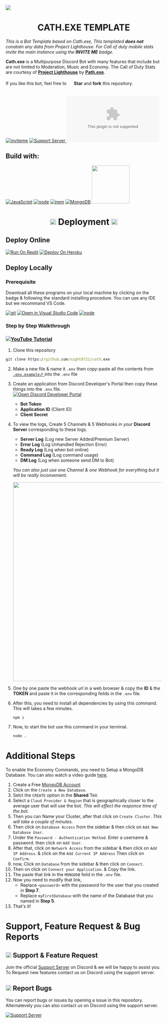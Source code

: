 <img src = "https://media.discordapp.net/attachments/842014909264953354/867806346593042483/Cath-temp-banner.png?width=1244&height=415">
<h1 align="center"> CATH.EXE TEMPLATE</h1>

*This is a Bot Template based on Cath.exe, This templated **does not** conatain any data from Project Lighthouse. For Call of duty mobile stats invite the main instance using the **INVITE ME** badge.* 

**Cath.exe** is a Multipurpose Discord Bot with many features that include but are not limited to Moderation, Music and Economy. The Call of Duty Stats are courtesy of [**Project Lighthouse**](https://discord.gg/ARNFCu9NxK) by [**Path.exe**](https://www.youtube.com/channel/UC0hvUWYhyx_DOEBzLWEJxsw).<br><br>
If you like this bot, feel free to <img src = "https://discord.com/assets/141d49436743034a59dec6bd5618675d.svg" width = "16"> **Star** and **fork** this repository.<br><br>

<!-- Main Badges  -->
[![inviteme](https://badgen.net/badge/Invite%20Me/Online/5865F2?icon=discord&color=5865F2&style=for-the-badge&scale=1.4)](https://discord.com/oauth2/authorize?client_id=800966959268364288&permissions=4231314550&scope=bot%20applications.commands) 
[![Support Server](https://img.shields.io/discord/718762019586572341?label=Support%20Server&logo=Discord&colorB=5865F2&style=for-the-badge&logoColor=white) ](https://discord.gg/SR7TeNJG67)
![Repo Stars](https://img.shields.io/github/stars/night0721/cath.exe?logo=github&color=5865F2&style=for-the-badge)

<!-- Build with badges -->
## Build with:
[![JavaScript](https://img.shields.io/badge/JavaScript-F7DF1E?style=for-the-badge&logo=javascript&logoColor=black)](https://developer.mozilla.org/en-US/docs/Web/JavaScript)
[![node](https://img.shields.io/badge/Node.js-43853D?style=for-the-badge&logo=node.js&logoColor=white)](https://nodejs.org/en/)
[![npm](https://img.shields.io/badge/npm-CB3837?style=for-the-badge&logo=npm&logoColor=white)](https://www.npmjs.com/)
[![MongoDB](https://img.shields.io/badge/MongoDB-4EA94B?style=for-the-badge&logo=mongodb&logoColor=white)](https://mongodb.com/)
<img src ="https://forthebadge.com/images/badges/built-with-love.svg" width = "122"><br>

<h1 align="center"> <img src = "https://discord.com/assets/a6d05968d7706183143518d96c9f066e.svg" width = "20"> Deployment <img src = "https://discord.com/assets/a6d05968d7706183143518d96c9f066e.svg" width = "20"> </h1>

## Deploy Online
[![Run On Replit](https://img.shields.io/static/v1?label=Run%20On&message=Repl.it&color=5865F2&logo=replit&logoColor=white&style=for-the-badge&scale=1.4)](https://repl.it/github/night0721/cath.exe)
[![Deploy On Heroku](https://img.shields.io/static/v1?label=Deploy%20On&message=Heroku&color=5865F2&logo=heroku&logoColor=white&style=for-the-badge&scale=1.4)](https://heroku.com/deploy?template=https://github.com/night0721/cath.exe)

## Deploy Locally

### Prerequisite 
Download all these programs on your local machine by clicking on the badge & following the standard installing procedure. You can use any IDE but we recommand VS Code. 

[![git](https://badgen.net/badge/icon/git?icon=git&label&color=5865F2&style=for-the-badge&scale=1.4)](https://git-scm.com/downloads) 
[![Open in Visual Studio Code](https://img.shields.io/badge/Visual_Studio_Code-5865F2?style=for-the-badge&logo=visual%20studio%20code&logoColor=white)](https://code.visualstudio.com/Download) 
[![node](https://img.shields.io/badge/Node.js-43853D?style=for-the-badge&logo=node.js&logoColor=white)](https://nodejs.org/en/download/)
<!-- [![MongoDB](https://img.shields.io/badge/MongoDB-4EA94B?style=for-the-badge&logo=mongodb&logoColor=white)](https://www.mongodb.com/cloud/atlas/lp/try2) -->

### Step by Step Walkthrough

### [![YouTube Tutorial](https://img.shields.io/badge/YouTube-FF0000?style=for-the-badge&logo=youtube&logoColor=white)](https://youtu.be/_D5xG7XoF88)
1. Clone this repository

```cmd
git clone https://github.com/night0721/cath.exe
```

2. Make a new file & name it ``.env`` then copy-paste all the contents from [`.env.example`<span>&#10138;</span>
](https://github.com/night0721/cath.exe/blob/main/.env.example) into the `.env` file <br>

3. Create an application from Discord Developer's Portal then copy these things into the `.env` file.<br>
[![Open Discord Developer Portal](https://badgen.net/badge/icon/discord?icon=discord&label=Developer%20Portal&color=5865F2&style=for-the-badge)](https://discord.com/developers/applications)
    - **Bot Token**<br>
    - **Application ID** (Client ID)<br>
    - **Client Secret**<br>
    
4. To view the logs, Create 5 Channels & 5 Webhooks in *your* **Discord Server** corresponding to these logs.
    - **Server Log** (Log new Server Added/Premium Server)<br>
    - **Error Log** (Log Unhandled Rejection Error)<br>
    - **Ready Log** (Log when bot online)<br>
    - **Command Log** (Log command usage)<br>
    - **DM Log** (Log when someone send DM to Bot)<br>

    *You can also just use one Channel & one Webhook for everything but it will be really inconvenient.*

    <img src = "https://media.discordapp.net/attachments/540218400413188116/867797464169709661/unknown.png" width="640"> <br>

5. One by one paste the webhook url in a web browser & copy the **ID** & the **TOKEN** and paste it in the corresponding feilds in the `.env` file. <br>

6. After this, you need to install all dependencies by using this command. This will takes a few minutes.

    ```cmd
    npm i
    ```

7. Now, to start the bot use this command in your terminal.
    ```cmd
    node .
    ```

# Additional Steps
To enable the Economy Commands, you need to Setup a MongoDB Database. You can also watch a video guide [here](https://youtu.be/dQw4w9WgXcQ).

1. Create a Free [MongoDB Account](https://www.mongodb.com/cloud/atlas/register)
2. Click on the `Create a New Database`.
3. Selct the `CREATE` option in the **Shared** Teir.
4. Select a `Cloud Provider & Region` that is geographically closer to the average user that will use the bot. *This will effect the responce time of the bot.*
5. Then you can Name your Cluster, after that click on `Create Cluster`. *This will take a couple of minutes.*
6. Then click on `Database Access` from the sidebar & then click on `Add New Database User`.
7. Under the `Password - Authentication Method`. Enter a username & password. then click on `Add User`.
8. After that, click on `Network Access` from the sidebar & then click on `Add IP Address`. & click on the `Add Current IP Address` Then click on `Confirm`.
9. now, Click on `Database` from the sidebar & then click on `Connect`.
10. Then on click on `Connect your Application`. & Copy the link.
11. The paste that link in the `MONGODB` feild in the `.env` file.
12. Now you need to modify that link, 
    - Replace `<password>` with the password for the user that you created in **Step 7**.
    - Replace `myFirstDatabase` with the name of the Database that you named in **Step 5**.
13. That's it!

# Support, Feature Request & Bug Reports

## <img src = "https://cdn.discordapp.com/emojis/867093614403256350.png?v=1" width = 18> Support & Feature Request 
Join the official [Support Server](https://discord.gg/SbQHChmGcp) on Discord & we will be happy to assist you. <br>
To Request new features contact us on Discord using the support server. 

## <img src = "https://cdn.discordapp.com/emojis/867093601962950666.png?v=1" width = "18"> Report Bugs
You can report bugs or issues by opening a issue in this repository. Alternatevely you can also contact us on Discord using the support server. 

[![Support Server](https://img.shields.io/discord/718762019586572341?label=Support%20Server&logo=Discord&colorB=5865F2&style=for-the-badge&logoColor=white) ](https://discord.gg/SR7TeNJG67)
